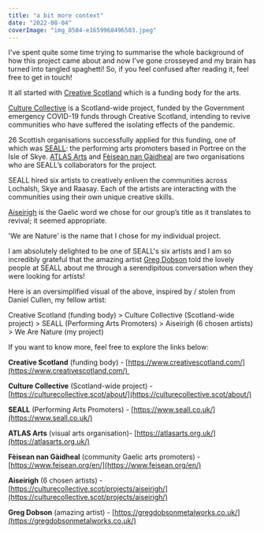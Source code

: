 ```yaml
---
title: "a bit more context"
date: "2022-08-04"
coverImage: "img_8584-e1659968496503.jpeg"
---
```


I've spent quite some time trying to summarise the whole background of how this project came about and now I've gone crosseyed and my brain has turned into tangled spaghetti! So, if you feel confused after reading it, feel free to get in touch! 

It all started with [Creative Scotland](https://www.creativescotland.com/) which is a funding body for the arts.

[Culture Collective](https://culturecollective.scot/about/) is a Scotland-wide project, funded by the Government emergency COVID-19 funds through Creative Scotland, intending to revive communities who have suffered the isolating effects of the pandemic.

26 Scottish organisations successfully applied for this funding, one of which was [SEALL](https://www.seall.co.uk/): the performing arts promoters based in Portree on the Isle of Skye. [ATLAS Arts](https://atlasarts.org.uk/) and [Fèisean nan Gàidheal](https://www.feisean.org/en/) are two organisations who are SEALL’s collaborators for the project. 

SEALL hired six artists to creatively enliven the communities across Lochalsh, Skye and Raasay. Each of the artists are interacting with the communities using their own unique creative skills.

[Aiseirigh](https://culturecollective.scot/projects/aiseirigh/) is the Gaelic word we chose for our group’s title as it translates to revival; it seemed appropriate.

'We are Nature' is the name that I chose for my individual project.

I am absolutely delighted to be one of SEALL's six artists and I am so incredibly grateful that the amazing artist [Greg Dobson](https://gregdobsonmetalworks.co.uk/) told the lovely people at SEALL about me through a serendipitous conversation when they were looking for artists!

Here is an oversimplified visual of the above, inspired by / stolen from Daniel Cullen, my fellow artist:

Creative Scotland (funding body) > Culture Collective (Scotland-wide project) > SEALL (Performing Arts Promoters) > Aiseirigh (6 chosen artists) > We Are Nature (my project)

If you want to know more, feel free to explore the links below:

**Creative Scotland** (funding body) - [https://www.creativescotland.com/](https://www.creativescotland.com/) 

**Culture Collective** (Scotland-wide project) - [https://culturecollective.scot/about/](https://culturecollective.scot/about/)

**SEALL** (Performing Arts Promoters) - [https://www.seall.co.uk/](https://www.seall.co.uk/)  

**ATLAS Arts** (visual arts organisation)- [https://atlasarts.org.uk/](https://atlasarts.org.uk/)

**Fèisean nan Gàidheal** (community Gaelic arts promoters) - [https://www.feisean.org/en/](https://www.feisean.org/en/)

**Aiseirigh** (6 chosen artists) - [https://culturecollective.scot/projects/aiseirigh/](https://culturecollective.scot/projects/aiseirigh/)

**Greg Dobson** (amazing artist) - [https://gregdobsonmetalworks.co.uk/](https://gregdobsonmetalworks.co.uk/)
